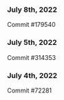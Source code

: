 ### July 8th, 2022

Commit #179540

### July 5th, 2022

Commit #314353


### July 4th, 2022

Commit #72281
